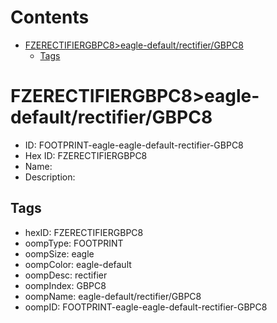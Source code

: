 



Contents
========

* [FZERECTIFIERGBPC8>eagle-default/rectifier/GBPC8](#fzerectifiergbpc8eagle-defaultrectifiergbpc8)
	* [Tags](#tags)

# FZERECTIFIERGBPC8>eagle-default/rectifier/GBPC8

- ID: FOOTPRINT-eagle-eagle-default-rectifier-GBPC8
- Hex ID: FZERECTIFIERGBPC8
- Name: 
- Description: 

## Tags

- hexID: FZERECTIFIERGBPC8
- oompType: FOOTPRINT
- oompSize: eagle
- oompColor: eagle-default
- oompDesc: rectifier
- oompIndex: GBPC8
- oompName: eagle-default/rectifier/GBPC8
- oompID: FOOTPRINT-eagle-eagle-default-rectifier-GBPC8
